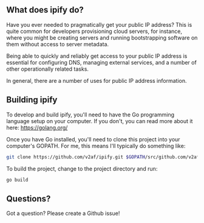 ## What does ipify do?

Have you ever needed to pragmatically get your public IP address? This is quite
common for developers provisioning cloud servers, for instance, where you might
be creating servers and running bootstrapping software on them without access to
server metadata.

Being able to quickly and reliably get access to your public IP address is
essential for configuring DNS, managing external services, and a number of other
operationally related tasks.

In general, there are a number of uses for public IP address information.

## Building ipify

To develop and build ipify, you'll need to have the Go programming language
setup on your computer. If you don't, you can read more about it here:
https://golang.org/

Once you have Go installed, you'll need to clone this project into your computer's GOPATH. For me, this means I'll typically do something like:

```bash
git clone https://github.com/v2af/ipify.git $GOPATH/src/github.com/v2af/ipify
```

To build the project, change to the project directory and run:

```bash
go build
```

## Questions?

Got a question? Please create a Github issue!
